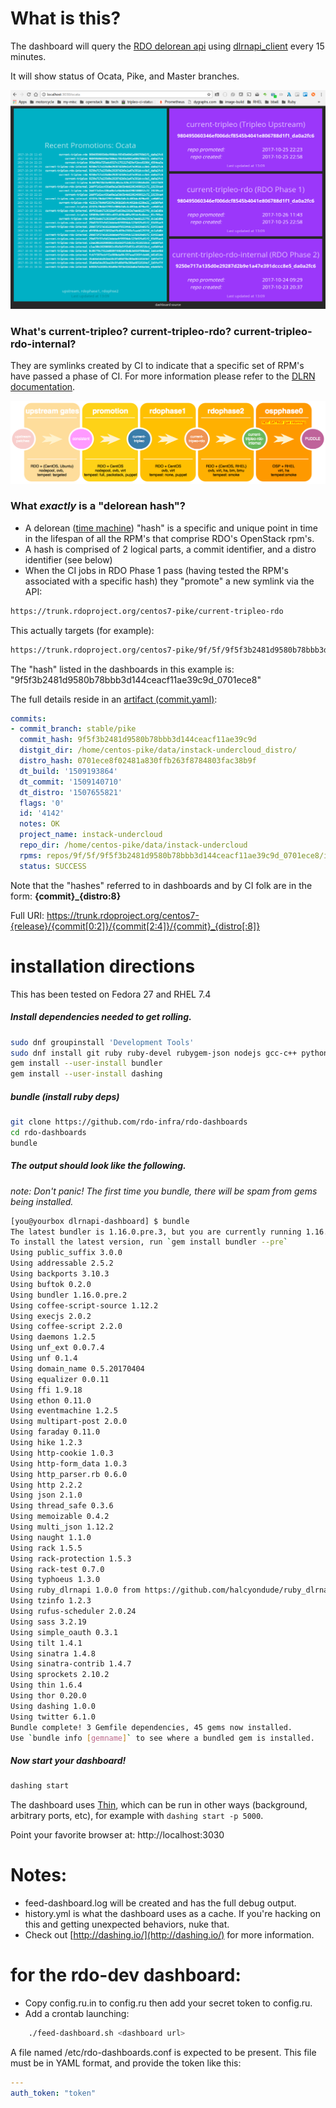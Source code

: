 # What is this?

The dashboard will query the [RDO delorean api](https://github.com/softwarefactory-project/DLRN/blob/master/doc/api_definition.yaml) using [dlrnapi_client](https://github.com/softwarefactory-project/dlrnapi_client) every 15 minutes.

It will show status of Ocata, Pike, and Master branches.

![Dashboard Screenshot](dlrnapi-dashboard-screenshot.png)

### What's current-tripleo?  current-tripleo-rdo? current-tripleo-rdo-internal?

They are symlinks created by CI to indicate that a specific set of RPM's have passed a phase of CI.
For more information please refer to the [DLRN documentation](http://dlrn.readthedocs.io/en/latest/repositories.html).

![Promotion Pipeline Diagram](promotion-pipeline.png)


### What _exactly_ is a "delorean hash"?

- A delorean ([time machine](https://en.wikipedia.org/wiki/DeLorean_time_machine)) "hash" is a specific and unique point in time in the lifespan of all the RPM's that comprise RDO's OpenStack rpm's.
- A hash is comprised of 2 logical parts, a commit identifier, and a distro identifier (see below)
- When the CI jobs in RDO Phase 1 pass (having tested the RPM's associated with a specific hash) they "promote" a new symlink via the API:

```bash
https://trunk.rdoproject.org/centos7-pike/current-tripleo-rdo
```

This actually targets (for example):

```bash
https://trunk.rdoproject.org/centos7-pike/9f/5f/9f5f3b2481d9580b78bbb3d144ceacf11ae39c9d_0701ece8
```

The "hash" listed in the dashboards in this example is: "9f5f3b2481d9580b78bbb3d144ceacf11ae39c9d_0701ece8"

The full details reside in an [artifact (commit.yaml)](https://trunk.rdoproject.org/centos7-pike/9f/5f/9f5f3b2481d9580b78bbb3d144ceacf11ae39c9d_0701ece8/commit.yaml):

```yaml
commits:
- commit_branch: stable/pike
  commit_hash: 9f5f3b2481d9580b78bbb3d144ceacf11ae39c9d
  distgit_dir: /home/centos-pike/data/instack-undercloud_distro/
  distro_hash: 0701ece8f02481a830ffb263f8784803fac38b9f
  dt_build: '1509193864'
  dt_commit: '1509140710'
  dt_distro: '1507655821'
  flags: '0'
  id: '4142'
  notes: OK
  project_name: instack-undercloud
  repo_dir: /home/centos-pike/data/instack-undercloud
  rpms: repos/9f/5f/9f5f3b2481d9580b78bbb3d144ceacf11ae39c9d_0701ece8/instack-undercloud-7.4.3-0.20171028123227.9f5f3b2.el7.centos.noarch.rpm,repos/9f/5f/9f5f3b2481d9580b78bbb3d144ceacf11ae39c9d_0701ece8/instack-undercloud-7.4.3-0.20171028123227.9f5f3b2.el7.centos.src.rpm
  status: SUCCESS
```

Note that the "hashes" referred to in dashboards and by CI folk are in the form: **{commit}_{distro:8}**

Full URI: https://trunk.rdoproject.org/centos7-{release}/{commit[0:2]}/{commit[2:4]}/{commit}_{distro[:8]}

# installation directions

This has been tested on Fedora 27 and RHEL 7.4

##### Install dependencies needed to get rolling.

```bash
sudo dnf groupinstall 'Development Tools'
sudo dnf install git ruby ruby-devel rubygem-json nodejs gcc-c++ python2-dnf python2-koji
gem install --user-install bundler
gem install --user-install dashing
```

##### bundle (install ruby deps)

```bash
git clone https://github.com/rdo-infra/rdo-dashboards
cd rdo-dashboards
bundle
```

##### The output should look like the following.

_note: Don't panic!  The first time you bundle, there will be spam from gems being installed._

```bash
[you@yourbox dlrnapi-dashboard] $ bundle
The latest bundler is 1.16.0.pre.3, but you are currently running 1.16.0.pre.2.
To install the latest version, run `gem install bundler --pre`
Using public_suffix 3.0.0
Using addressable 2.5.2
Using backports 3.10.3
Using buftok 0.2.0
Using bundler 1.16.0.pre.2
Using coffee-script-source 1.12.2
Using execjs 2.0.2
Using coffee-script 2.2.0
Using daemons 1.2.5
Using unf_ext 0.0.7.4
Using unf 0.1.4
Using domain_name 0.5.20170404
Using equalizer 0.0.11
Using ffi 1.9.18
Using ethon 0.11.0
Using eventmachine 1.2.5
Using multipart-post 2.0.0
Using faraday 0.11.0
Using hike 1.2.3
Using http-cookie 1.0.3
Using http-form_data 1.0.3
Using http_parser.rb 0.6.0
Using http 2.2.2
Using json 2.1.0
Using thread_safe 0.3.6
Using memoizable 0.4.2
Using multi_json 1.12.2
Using naught 1.1.0
Using rack 1.5.5
Using rack-protection 1.5.3
Using rack-test 0.7.0
Using typhoeus 1.3.0
Using ruby_dlrnapi 1.0.0 from https://github.com/halcyondude/ruby_dlrnapi.git (at master@ab830dc)
Using tzinfo 1.2.3
Using rufus-scheduler 2.0.24
Using sass 3.2.19
Using simple_oauth 0.3.1
Using tilt 1.4.1
Using sinatra 1.4.8
Using sinatra-contrib 1.4.7
Using sprockets 2.10.2
Using thin 1.6.4
Using thor 0.20.0
Using dashing 1.0.0
Using twitter 6.1.0
Bundle complete! 3 Gemfile dependencies, 45 gems now installed.
Use `bundle info [gemname]` to see where a bundled gem is installed.

```

##### Now start your dashboard!

```bash
dashing start
```

The dashboard uses [Thin](https://github.com/macournoyer/thin), which can be run in other ways (background, arbitrary ports, etc), for example with ``dashing start -p 5000``.

Point your favorite browser at: http://localhost:3030

# Notes:

- feed-dashboard.log will be created and has the full debug output.
- history.yml is what the dashboard uses as a cache.  If you're hacking on this and getting unexpected behaviors, nuke that.
- Check out [http://dashing.io/](http://dashing.io/) for more information.

# for the rdo-dev dashboard:

- Copy config.ru.in to config.ru then add your secret token to config.ru.
- Add a crontab launching:

```bash
    ./feed-dashboard.sh <dashboard url>
```

A file named /etc/rdo-dashboards.conf is expected to be present. This file must be in YAML format, and provide the token like this:

```yaml
---
auth_token: "token"
```
